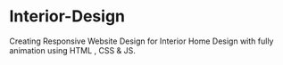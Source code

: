 # Interior-Design
Creating Responsive Website Design for Interior Home Design with fully animation using HTML , CSS &amp; JS.
